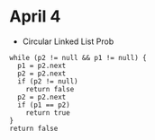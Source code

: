 # April 4

- Circular Linked List Prob
```
while (p2 != null && p1 != null) {
  p1 = p2.next
  p2 = p2.next
  if (p2 != null)
    return false
  p2 = p2.next
  if (p1 == p2)
    return true
}
return false
```
